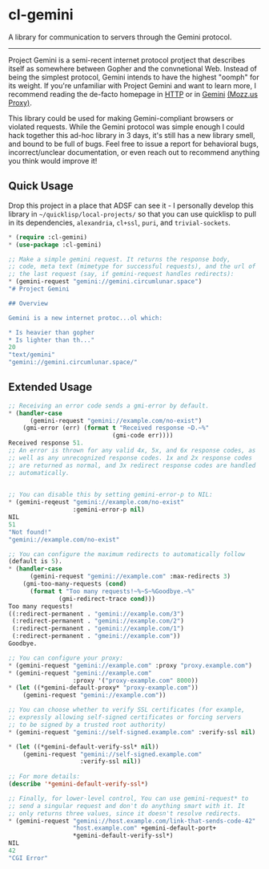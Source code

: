 # cl-gemini

A library for communication to servers through the Gemini protocol.

---

Project Gemini is a semi-recent internet protocol protject that
describes itself as somewhere between Gopher and the convnetional
Web. Instead of being the simplest protocol, Gemini intends to have
the highest "oomph" for its weight. If you're unfamiliar with Project
Gemini and want to learn more, I recommend reading the de-facto
homepage in [HTTP](https://gemini.circumlunar.space/) or in
[Gemini](gemini://gemini.circumlunar.space/) [(Mozz.us
Proxy)](https://portal.mozz.us/gemini/gemini.circumlunar.space/).

This library could be used for making Gemini-compliant browsers or
violated requests. While the Gemini protocol was simple enough I could
hack together this ad-hoc library in 3 days, it's still has a new
library smell, and bound to be full of bugs. Feel free to issue a
report for behavioral bugs, incorrect/unclear documentation, or even
reach out to recommend anything you think would improve it!

## Quick Usage

Drop this project in a place that ADSF can see it - I personally
develop this library in `~/quicklisp/local-projects/` so that you can
use quicklisp to pull in its dependencies, `alexandria`, `cl+ssl`,
`puri`, and `trivial-sockets`.

```lisp
* (require :cl-gemini)
* (use-package :cl-gemini)

;; Make a simple gemini request. It returns the response body,
;; code, meta text (mimetype for successful requests), and the url of
;; the last request (say, if gemini-request handles redirects):
* (gemini-request "gemini://gemini.circumlunar.space")
"# Project Gemini

## Overview

Gemini is a new internet protoc...ol which:

* Is heavier than gopher
* Is lighter than th..."
20
"text/gemini"
"gemini://gemini.circumlunar.space/"
```

## Extended Usage

```lisp
;; Receiving an error code sends a gmi-error by default.
* (handler-case
      (gemini-request "gemini://example.com/no-exist")
    (gmi-error (err) (format t "Received response ~D.~%" 
                             (gmi-code err))))
Received response 51.
;; An error is thrown for any valid 4x, 5x, and 6x response codes, as
;; well as any unrecognized response codes. 1x and 2x response codes
;; are returned as normal, and 3x redirect response codes are handled
;; automatically.
      

;; You can disable this by setting gemini-error-p to NIL:
* (gemini-reqeust "gemini://example.com/no-exist"
                  :gemini-error-p nil)
NIL
51
"Not found!"
"gemini://example.com/no-exist"

;; You can configure the maximum redirects to automatically follow
(default is 5).
* (handler-case
      (gemini-request "gemini://example.com" :max-redirects 3)
    (gmi-too-many-requests (cond)
      (format t "Too many requests!~%~S~%Goodbye.~%"
              (gmi-redirect-trace cond)))
Too many requests!
((:redirect-permanent . "gemini://example.com/3")
 (:redirect-permanent . "gemini://example.com/2")
 (:redirect-permanent . "gemini://example.com/1")
 (:redirect-permanent . "gmeini://example.com"))
Goodbye.

;; You can configure your proxy:
* (gemini-request "gemini://example.com" :proxy "proxy.example.com")
* (gemini-request "gemini://example.com" 
                  :proxy '("proxy-example.com" 8000))
* (let ((*gemini-default-proxy* "proxy-example.com"))
    (gemini-request "gemini://example.com"))

;; You can choose whether to verify SSL certificates (for example,
;; expressly allowing self-signed certificates or forcing servers
;; to be signed by a trusted root authority)
* (gemini-request "gemini://self-signed.example.com" :verify-ssl nil)

* (let ((*gemini-default-verify-ssl* nil))
    (gemini-request "gemini://self-signed.example.com" 
                    :verify-ssl nil))
                    
;; For more details:
(describe '*gemini-default-verify-ssl*)

;; Finally, for lower-level control, You can use gemini-request* to
;; send a singular request and don't do anything smart with it. It
;; only returns three values, since it doesn't resolve redirects.
* (gemini-request "gemini://host.example.com/link-that-sends-code-42"
                  "host.example.com" +gemini-default-port+
                  *gemini-default-verify-ssl*)
NIL
42
"CGI Error"
```

